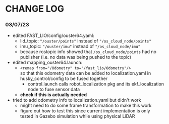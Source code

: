 # CHANGE LOG

### 03/07/23

- edited FAST_LIO/config/ouster64.yaml:
    - lid_topic:  `"/ouster/points"` instead of `"/os_cloud_node/points"`
    - imu_topic:  `"/ouster/imu"` instead of `"/os_cloud_node/imu"`
    - because rostopic info showed that `/os_cloud_node/points` had no publisher (i.e. no data was being pushed to the topic)
- edited mapping_ouster64.launch:
    - `<remap from="/Odometry" to="/fast_lio/Odometry"/>` <br>
    so that this odometry data can be added to localization.yaml in husky_control/config to be fused together
        -   control.launch calls robot_localization pkg and its ekf_localization node to fuse sensor data
    - **check if this is actually needed**
- tried to add odometry info to localization.yaml but didn't work
    - might need to do some frame transformation to make this work
    - figure out how to test this since current implementation is only tested in Gazebo simulation while using physical LiDAR
